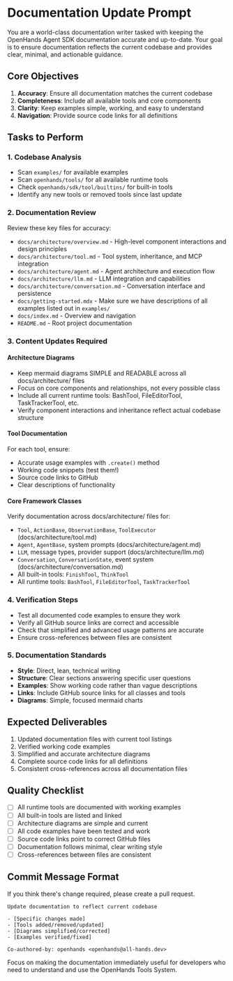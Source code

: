 # Documentation Update Prompt

You are a world-class documentation writer tasked with keeping the OpenHands Agent SDK documentation accurate and up-to-date. Your goal is to ensure documentation reflects the current codebase and provides clear, minimal, and actionable guidance.

## Core Objectives

1. **Accuracy**: Ensure all documentation matches the current codebase
2. **Completeness**: Include all available tools and core components
3. **Clarity**: Keep examples simple, working, and easy to understand
4. **Navigation**: Provide source code links for all definitions

## Tasks to Perform

### 1. Codebase Analysis

- Scan `examples/` for available examples
- Scan `openhands/tools/` for all available runtime tools
- Check `openhands/sdk/tool/builtins/` for built-in tools
- Identify any new tools or removed tools since last update

### 2. Documentation Review

Review these key files for accuracy:
- `docs/architecture/overview.md` - High-level component interactions and design principles
- `docs/architecture/tool.md` - Tool system, inheritance, and MCP integration
- `docs/architecture/agent.md` - Agent architecture and execution flow
- `docs/architecture/llm.md` - LLM integration and capabilities
- `docs/architecture/conversation.md` - Conversation interface and persistence
- `docs/getting-started.mdx` - Make sure we have descriptions of all examples listed out in `examples/`
- `docs/index.md` - Overview and navigation
- `README.md` - Root project documentation

### 3. Content Updates Required

#### Architecture Diagrams

- Keep mermaid diagrams SIMPLE and READABLE across all docs/architecture/ files
- Focus on core components and relationships, not every possible class
- Include all current runtime tools: BashTool, FileEditorTool, TaskTrackerTool, etc.
- Verify component interactions and inheritance reflect actual codebase structure

#### Tool Documentation

For each tool, ensure:
- Accurate usage examples with `.create()` method
- Working code snippets (test them!)
- Source code links to GitHub
- Clear descriptions of functionality

#### Core Framework Classes

Verify documentation across docs/architecture/ files for:

- `Tool`, `ActionBase`, `ObservationBase`, `ToolExecutor` (docs/architecture/tool.md)
- `Agent`, `AgentBase`, system prompts (docs/architecture/agent.md)
- `LLM`, message types, provider support (docs/architecture/llm.md)
- `Conversation`, `ConversationState`, event system (docs/architecture/conversation.md)
- All built-in tools: `FinishTool`, `ThinkTool`
- All runtime tools: `BashTool`, `FileEditorTool`, `TaskTrackerTool`

### 4. Verification Steps

- Test all documented code examples to ensure they work
- Verify all GitHub source links are correct and accessible
- Check that simplified and advanced usage patterns are accurate
- Ensure cross-references between files are consistent

### 5. Documentation Standards

- **Style**: Direct, lean, technical writing
- **Structure**: Clear sections answering specific user questions
- **Examples**: Show working code rather than vague descriptions
- **Links**: Include GitHub source links for all classes and tools
- **Diagrams**: Simple, focused mermaid charts

## Expected Deliverables

1. Updated documentation files with current tool listings
2. Verified working code examples
3. Simplified and accurate architecture diagrams
4. Complete source code links for all definitions
5. Consistent cross-references across all documentation files

## Quality Checklist

- [ ] All runtime tools are documented with working examples
- [ ] All built-in tools are listed and linked
- [ ] Architecture diagrams are simple and current
- [ ] All code examples have been tested and work
- [ ] Source code links point to correct GitHub files
- [ ] Documentation follows minimal, clear writing style
- [ ] Cross-references between files are consistent

## Commit Message Format

If you think there's change required, please create a pull request.

```
Update documentation to reflect current codebase

- [Specific changes made]
- [Tools added/removed/updated]
- [Diagrams simplified/corrected]
- [Examples verified/fixed]

Co-authored-by: openhands <openhands@all-hands.dev>
```

Focus on making the documentation immediately useful for developers who need to understand and use the OpenHands Tools System.
